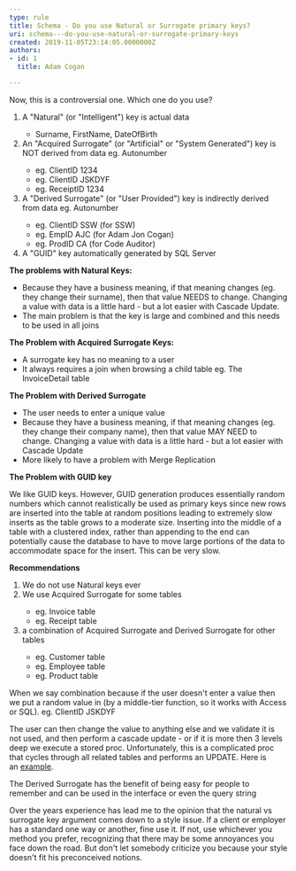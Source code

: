 ```yaml
---
type: rule
title: Schema - Do you use Natural or Surrogate primary keys?
uri: schema---do-you-use-natural-or-surrogate-primary-keys
created: 2019-11-05T23:14:05.0000000Z
authors:
- id: 1
  title: Adam Cogan

---
```




<span class='intro'> <p>Now, this is a controversial one. Which one do you use?<br></p><ol><li>A &quot;Natural&quot; (or &quot;Intelligent&quot;) key is actual data</li><ul><li>Surname, FirstName, DateOfBirth</li></ul><li>An &quot;Acquired Surrogate&quot; (or &quot;Artificial​&quot; or &quot;System Generated&quot;) key is NOT derived from data eg. Autonumber</li><ul><li>eg. ClientID 1234<br></li><li>eg. ClientID JSKDYF</li><li>eg. ReceiptID 1234</li></ul><li>A &quot;Derived Surrogate&quot; (or &quot;User Provided&quot;) key is indirectly derived from data eg. Autonumber</li><ul><li>eg. ClientID SSW (for SSW)</li><li>eg. EmpID AJC (for Adam Jon Cogan)</li><li>eg. ProdID CA&#160;(for Code Auditor)</li></ul><li>A &quot;GUID&quot; key automatically generated by SQL Server​<br></li></ol> </span>

<p>
   <strong>The problems with Natural Keys&#58;</strong></p><ul><li>Because they have a business meaning, if that meaning changes (eg. they change their surname), then that value NEEDS to change. Changing a value with data is a little hard - but a lot easier with Cascade Update.</li><li>The main problem is that the key is large and combined and this needs to be used in all joins</li></ul><p>
   <strong>The Problem with Acquired Surrogate Keys&#58;</strong></p><ul><li>A surrogate key has no meaning to a user</li><li>It always requires a join when browsing a child table eg. The InvoiceDetail table</li></ul><p>
   <strong>The Problem with Derived Surrogate</strong></p><ul><li>The user needs to enter a unique value</li><li>Because they have a business meaning, if that meaning changes (eg. they change their company name), then that value MAY NEED to change. Changing a value with data is a little hard - but a lot easier with Cascade Update</li><li>More likely to have a problem with Merge Replication<br></li></ul><p>
   <strong>The Problem with GUID key</strong></p><p>We like GUID keys. However, GUID generation produces essentially random numbers which cannot realistically be used as primary keys since new rows are inserted into the table at random positions leading to extremely slow inserts as the table grows to a moderate size. Inserting into the middle of a table with a clustered index, rather than appending to the end can potentially cause the database to have to move large portions of the data to accommodate space for the insert. This can be very slow.<br></p><p>
   <strong>Recommendations</strong></p><ol><li>We do not&#160;use Natural keys ever</li><li>We use Acquired Surrogate for some tables</li><ul><li>eg. Invoice table</li><li>eg. Receipt table<br></li></ul><li>a combination of Acquired Surrogate and Derived Surrogate&#160;for other tables</li><ul><li>eg. Customer table</li><li>eg. Employee table</li><li>eg. Product table<br></li></ul></ol>When we say combination because if the user doesn't enter a value then we put a random value in (by a middle-​tier function, so it works with Access or SQL). eg. ClientID JSKDYF<p>The user can then change the value to anything else and we validate it is not used, and then perform a cascade update - or if it is more then 3 levels deep we execute a stored proc. Unfortunately, this is a complicated proc that cycles through all related tables and performs an UPDATE. Here is an&#160;<a href="https&#58;//www.ssw.com.au/ssw/KB/CodeBase/04SQLServer/A-RenamePrimaryKey-RD.txt">example</a>.<br></p><p>The Derived Surrogate has the benefit of being easy for people to remember and can be used in the interface or even the query string</p><p>Over the years experience has lead me to the opinion that the natural vs surrogate key argument comes down to a style issue. If a client or employer has a standard one way or another, fine use it. If not, us​e whichever you method you prefer, recognizing that there may be some annoyances you face down the road. But don't let somebody criticize you because your style doesn't fit his preconceived notions.​<br></p>



